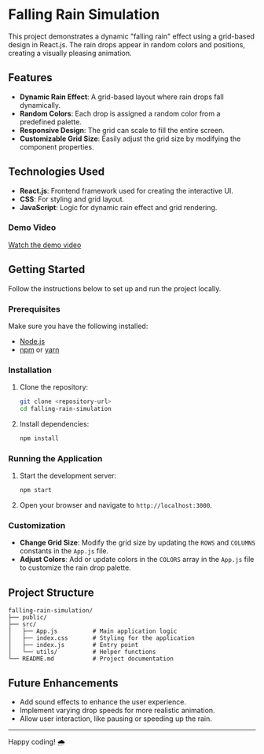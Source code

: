 
# Falling Rain Simulation

This project demonstrates a dynamic "falling rain" effect using a grid-based design in React.js. The rain drops appear in random colors and positions, creating a visually pleasing animation.

## Features
- **Dynamic Rain Effect**: A grid-based layout where rain drops fall dynamically.
- **Random Colors**: Each drop is assigned a random color from a predefined palette.
- **Responsive Design**: The grid can scale to fill the entire screen.
- **Customizable Grid Size**: Easily adjust the grid size by modifying the component properties.

## Technologies Used
- **React.js**: Frontend framework used for creating the interactive UI.
- **CSS**: For styling and grid layout.
- **JavaScript**: Logic for dynamic rain effect and grid rendering.

### Demo Video
[Watch the demo video](path/to/video.mp4)


## Getting Started

Follow the instructions below to set up and run the project locally.

### Prerequisites
Make sure you have the following installed:
- [Node.js](https://nodejs.org/)
- [npm](https://www.npmjs.com/) or [yarn](https://yarnpkg.com/)

### Installation
1. Clone the repository:
   ```bash
   git clone <repository-url>
   cd falling-rain-simulation
   ```
2. Install dependencies:
   ```bash
   npm install
   ```

### Running the Application
1. Start the development server:
   ```bash
   npm start
   ```
2. Open your browser and navigate to `http://localhost:3000`.

### Customization
- **Change Grid Size**: Modify the grid size by updating the `ROWS` and `COLUMNS` constants in the `App.js` file.
- **Adjust Colors**: Add or update colors in the `COLORS` array in the `App.js` file to customize the rain drop palette.

## Project Structure
```
falling-rain-simulation/
├── public/
├── src/
│   ├── App.js          # Main application logic
│   ├── index.css       # Styling for the application
│   ├── index.js        # Entry point
│   └── utils/          # Helper functions
└── README.md           # Project documentation
```

## Future Enhancements
- Add sound effects to enhance the user experience.
- Implement varying drop speeds for more realistic animation.
- Allow user interaction, like pausing or speeding up the rain.
---

Happy coding! 🌧️
